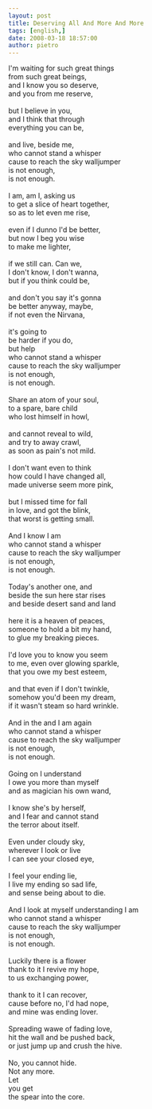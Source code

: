 ```yaml
---
layout: post
title: Deserving All And More And More
tags: [english,]
date: 2008-03-18 18:57:00
author: pietro
---
```

I'm waiting for such great things<br/>from such great beings,<br/>and I know you so deserve,<br/>and you from me reserve,<br/><br/>but I believe in you,<br/>and I think that through<br/>everything you can be,<br/><br/>and live, beside me,<br/>who cannot stand a whisper<br/>cause to reach the sky walljumper<br/>is not enough,<br/>is not enough.<br/><br/>I am, am I, asking us<br/>to get a slice of heart together,<br/>so as to let even me rise,<br/><br/>even if I dunno I'd be better,<br/>but now I beg you wise<br/>to make me lighter,<br/><br/>if we still can. Can we,<br/>I don't know, I don't wanna,<br/>but if you think could be,<br/><br/>and don't you say it's gonna<br/>be better anyway, maybe,<br/>if not even the Nirvana,<br/><br/>it's going to<br/>be harder if you do,<br/>but help<br/>who cannot stand a whisper<br/>cause to reach the sky walljumper<br/>is not enough,<br/>is not enough.<br/><br/>Share an atom of your soul,<br/>to a spare, bare child<br/>who lost himself in howl,<br/><br/>and cannot reveal to wild,<br/>and try to away crawl,<br/>as soon as pain's not mild.<br/><br/>I don't want even to think<br/>how could I have changed all,<br/>made universe seem more pink,<br/><br/>but I missed time for fall<br/>in love, and got the blink,<br/>that worst is getting small.<br/><br/>And I know I am<br/>who cannot stand a whisper<br/>cause to reach the sky walljumper<br/>is not enough,<br/>is not enough.<br/><br/>Today's another one, and<br/>beside the sun here star rises<br/>and beside desert sand and land<br/><br/>here it is a heaven of peaces,<br/>someone to hold a bit my hand,<br/>to glue my breaking pieces.<br/><br/>I'd love you to know you seem<br/>to me, even over glowing sparkle,<br/>that you owe my best esteem,<br/><br/>and that even if I don't twinkle,<br/>somehow you'd been my dream,<br/>if it wasn't steam so hard wrinkle.<br/><br/>And in the and I am again<br/>who cannot stand a whisper<br/>cause to reach the sky walljumper<br/>is not enough,<br/>is not enough.<br/><br/>Going on I understand<br/>I owe you more than myself<br/>and as magician his own wand,<br/><br/>I know she's by herself,<br/>and I fear and cannot stand<br/>the terror about itself.<br/><br/>Even under cloudy sky,<br/>wherever I look or live<br/>I can see your closed eye,<br/><br/>I feel your ending lie,<br/>I live my ending so sad life,<br/>and sense being about to die.<br/><br/>And I look at myself understanding I am<br/>who cannot stand a whisper<br/>cause to reach the sky walljumper<br/>is not enough,<br/>is not enough.<br/><br/>Luckily there is a flower<br/>thank to it I revive my hope,<br/>to us exchanging power,<br/><br/>thank to it I can recover,<br/>cause before no, I'd had nope,<br/>and mine was ending lover.<br/><br/>Spreading wawe of fading love,<br/>hit the wall and be pushed back,<br/>or just jump up and crush the hive.<br/><br/>No, you cannot hide.<br/>Not any more.<br/>Let<br/>you get<br/>the spear into the core.
